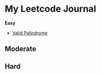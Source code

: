 # My Leetcode Journal 

**Easy**
- [Valid Palindrome](https://leetcode.com/problems/valid-palindrome/)

**Moderate**
- 

**Hard**
- 
